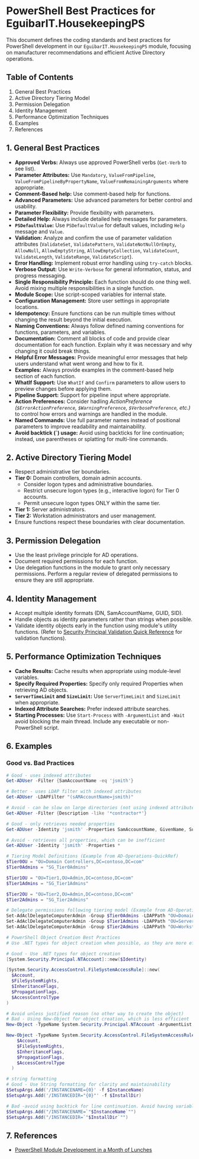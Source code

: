 ﻿---
applyTo: "**"
---
# PowerShell Best Practices for EguibarIT.HousekeepingPS

This document defines the coding standards and best practices for PowerShell development in our `EguibarIT.HousekeepingPS` module, focusing on manufacturer recommendations and efficient Active Directory operations.

## Table of Contents

1. General Best Practices
2. Active Directory Tiering Model
3. Permission Delegation
4. Identity Management
5. Performance Optimization Techniques
6. Examples
7. References

## 1. General Best Practices

* **Approved Verbs:** Always use approved PowerShell verbs (`Get-Verb` to see list).
* **Parameter Attributes:** Use `Mandatory`, `ValueFromPipeline`, `ValueFromPipelineByPropertyName`, `ValueFromRemainingArguments` where appropriate.
* **Comment-Based help:** Use comment-based help for functions.
* **Advanced Parameters:** Use advanced parameters for better control and usability.
* **Parameter Flexibility:** Provide flexibility with parameters.
* **Detailed Help:** Always include detailed help messages for parameters.
* **`PSDefaultValue`:** Use `PSDefaultValue` for default values, including `Help` message and `Value`.
* **Validation:** Analyze and confirm the use of parameter validation attributes (`ValidateSet`, `ValidatePattern`, `ValidateNotNullOrEmpty`, `AllowNull`, `AllowEmptyString`, `AllowEmptyCollection`, `ValidateCount`, `ValidateLength`, `ValidateRange`, `ValidateScript`).
* **Error Handling:** Implement robust error handling using `try-catch` blocks.
* **Verbose Output:** Use `Write-Verbose` for general information, status, and progress messaging.
* **Single Responsibility Principle:** Each function should do one thing well. Avoid mixing multiple responsibilities in a single function.
* **Module Scope:** Use script-scoped variables for internal state.
* **Configuration Management:** Store user settings in appropriate locations.
* **Idempotency:** Ensure functions can be run multiple times without changing the result beyond the initial execution.
* **Naming Conventions:** Always follow defined naming conventions for functions, parameters, and variables.
* **Documentation:** Comment all blocks of code and provide clear documentation for each function. Explain why it was necessary and why changing it could break things.
* **Helpful Error Messages:** Provide meaningful error messages that help users understand what went wrong and how to fix it.
* **Examples:** Always provide examples in the comment-based help section of each function.
* **WhatIf Support:** Use `WhatIf` and `Confirm` parameters to allow users to preview changes before applying them.
* **Pipeline Support:** Support for pipeline input where appropriate.
* **Action Preferences:** Consider hadling *ActionPreference (`$ErrorActionPreference`, `$WarningPreference`, `$VerbosePreference`, etc.)* to control how errors and warnings are handled in the module.
* **Named Commands:** Use full parameter names instead of positional parameters to improve readability and maintainability.
* **Avoid backtick (`) usage:** Avoid using backticks for line continuation; instead, use parentheses or splatting for multi-line commands.

## 2. Active Directory Tiering Model

* Respect administrative tier boundaries.
* **Tier 0:** Domain controllers, domain admin accounts.
  * Consider logon types and administrative boundaries.
  * Restrict unsecure logon types (e.g., interactive logon) for Tier 0 accounts.
  * Permit unsecure logon types ONLY within the same tier.
* **Tier 1:** Server administrators.
* **Tier 2:** Workstation administrators and user management.
* Ensure functions respect these boundaries with clear documentation.

## 3. Permission Delegation

* Use the least privilege principle for AD operations.
* Document required permissions for each function.
* Use delegation functions in the module to grant only necessary permissions.
Perform a regular review of delegated permissions to ensure they are still appropriate.

## 4. Identity Management

* Accept multiple identity formats (DN, SamAccountName, GUID, SID).
* Handle objects as identity parameters rather than strings when possible.
* Validate identity objects early in the function using module's utility functions. (Refer to [Security Principal Validation Quick Reference](../references/Security-Principal-Validation.instructions.md) for validation functions).

## 5. Performance Optimization Techniques

* **Cache Results:** Cache results when appropriate using module-level variables.
* **Specify Required Properties:** Specify only required Properties when retrieving AD objects.
* **`ServerTimeLimit` and `SizeLimit`:** Use `ServerTimeLimit` and `SizeLimit` when appropriate.
* **Indexed Attribute Searches:** Prefer indexed attribute searches.
* **Starting Processes:** Use `Start-Process` with `-ArgumentList` and `-Wait` avoid blocking the main thread. Include any executable or non-PowerShell script.

## 6. Examples

### Good vs. Bad Practices

```powershell
# Good - uses indexed attributes
Get-ADUser -Filter {SamAccountName -eq 'jsmith'}

# Better - uses LDAP filter with indexed attributes
Get-ADUser -LDAPFilter "(sAMAccountName=jsmith)"

# Avoid - can be slow on large directories (not using indexed attributes)
Get-ADUser -Filter {Description -like '*contractor*'}

# Good - only retrieves needed properties
Get-ADUser -Identity 'jsmith' -Properties SamAccountName, GivenName, Surname

# Avoid - retrieves all properties, which can be inefficient
Get-ADUser -Identity 'jsmith' -Properties *

# Tiering Model Definitions (Example from AD-Operations-QuickRef)
$Tier0OU = "OU=Domain Controllers,DC=contoso,DC=com"
$Tier0Admins = "SG_Tier0Admins"

$Tier1OU = "OU=Tier1,OU=Admin,DC=contoso,DC=com"
$Tier1Admins = "SG_Tier1Admins"

$Tier2OU = "OU=Tier2,OU=Admin,DC=contoso,DC=com"
$Tier2Admins = "SG_Tier2Admins"

# Delegate permissions following tiering model (Example from AD-Operations-QuickRef)
Set-AdAclDelegateComputerAdmin -Group $Tier0Admins -LDAPPath "OU=Domain Controllers,DC=contoso,DC=com"
Set-AdAclDelegateComputerAdmin -Group $Tier1Admins -LDAPPath "OU=Servers,DC=contoso,DC=com"
Set-AdAclDelegateComputerAdmin -Group $Tier2Admins -LDAPPath "OU=Workstations,DC=contoso,DC=com"

# PowerShell Object Creation Best Practices
# Use .NET types for object creation when possible, as they are more efficient and clearer.

# Good - Use .NET types for object creation
[System.Security.Principal.NTAccount]::new($Identity)

[System.Security.AccessControl.FileSystemAccessRule]::new(
  $Account,
  $FileSystemRights,
  $InheritanceFlags,
  $PropagationFlags,
  $AccessControlType
)

# Avoid unless justified reason (no other way to create the object)
# Bad - Using New-Object for object creation, which is less efficient
New-Object -TypeName System.Security.Principal.NTAccount -ArgumentList $Identity

New-Object -TypeName System.Security.AccessControl.FileSystemAccessRule -ArgumentList (
    $Account,
    $FileSystemRights,
    $InheritanceFlags,
    $PropagationFlags,
    $AccessControlType
  )

# string formatting
# Good - Use String formatting for clarity and maintainability
$SetupArgs.Add('/INSTANCENAME={0}' -f $InstanceName)
$SetupArgs.Add('/INSTANCEDIR="{0}"' -f $InstallDir)

# Bad -avoid using backtick for line continuation. Avoid having variables within strings using double quotes.
$SetupArgs.Add("/INSTANCENAME=`"$InstanceName`"")
$SetupArgs.Add("/INSTANCEDIR=`"$InstallDir`"")
```

## 7. References

* [PowerShell Module Development in a Month of Lunches](https://www.manning.com/books/powershell-module-development-in-a-month-of-lunches)
